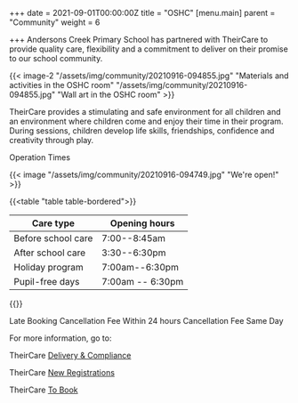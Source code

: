 +++
date = 2021-09-01T00:00:00Z
title = "OSHC"
[menu.main]
parent = "Community"
weight = 6

+++
Andersons Creek Primary School has partnered with TheirCare to provide quality care, flexibility and a commitment to deliver on their promise to our school community.

{{< image-2 "/assets/img/community/20210916-094855.jpg" "Materials and activities in the OSHC room" "/assets/img/community/20210916-094855.jpg" "Wall art in the OSHC room" >}}

TheirCare provides a stimulating and safe environment for all children and an environment where children come and enjoy their time in their program. During sessions, children develop life skills, friendships, confidence and creativity through play.

Operation Times

{{< image "/assets/img/community/20210916-094749.jpg" "We're open!" >}}

{{<table "table table-bordered">}}

| Care type | Opening hours |
| --- | --- |
| Before school care | 7:00--8:45am |
| After school care | 3:30--6:30pm |
| Holiday program | 7:00am--6:30pm |
| Pupil-free days | 7:00am -- 6:30pm |

{{</table>}}

Late Booking
Cancellation Fee	 Within 24 hours
Cancellation Fee	 Same Day

For more information, go to:

TheirCare [Delivery & Compliance](https://theircare.com.au/how-we-deliver/delivery-and-compliance/)

TheirCare [New Registrations](https://theircare.com.au/registration/)

TheirCare [To Book](https://theircare.fullybookedccms.com.au/family/login;jsessionid=69564DA768B3A15BF54C5912B6FA4ED3)
